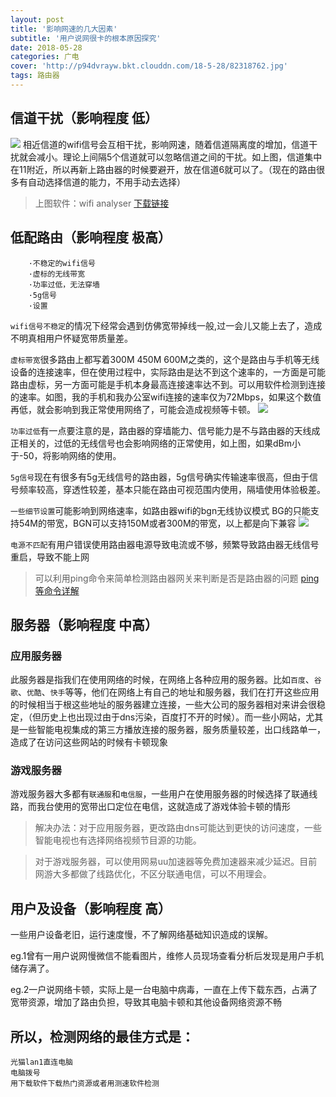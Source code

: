 ```yaml
---
layout: post
title: '影响网速的几大因素'
subtitle: '用户说网很卡的根本原因探究'
date: 2018-05-28
categories: 广电
cover: 'http://p94dvrayw.bkt.clouddn.com/18-5-28/82318762.jpg'
tags: 路由器
---
```



## 信道干扰（影响程度 低）

![](http://p94dvrayw.bkt.clouddn.com/18-5-30/15355129.jpg)
相近信道的wifi信号会互相干扰，影响网速，随着信道隔离度的增加，信道干扰就会减小。理论上间隔5个信道就可以忽略信道之间的干扰。如上图，信道集中在11附近，所以再新上路由器的时候要避开，放在信道6就可以了。（现在的路由很多有自动选择信道的能力，不用手动去选择）
>上图软件：wifi analyser [下载链接](http://mobile.appchina.com/market/download/redirect?package=com.keuwl.wifi&channel=ext.cop.huajun&p=delivery)

## 低配路由（影响程度 极高）
```flow
	·不稳定的wifi信号
	·虚标的无线带宽
	·功率过低，无法穿墙
	·5g信号
	·设置
```

`wifi信号不稳定`的情况下经常会遇到仿佛宽带掉线一般,过一会儿又能上去了，造成不明真相用户怀疑宽带质量差。

`虚标带宽`很多路由上都写着300M 450M 600M之类的，这个是路由与手机等无线设备的连接速率，但在使用过程中，实际路由是达不到这个速率的，一方面是可能路由虚标，另一方面可能是手机本身最高连接速率达不到。可以用软件检测到连接的速率。如图，我的手机和我办公室wifi连接的速率仅为72Mbps，如果这个数值再低，就会影响到我正常使用网络了，可能会造成视频等卡顿。
 ![](http://p94dvrayw.bkt.clouddn.com/18-5-30/25775785.jpg)

`功率过低`有一点要注意的是，路由器的穿墙能力、信号能力是不与路由器的天线成正相关的，过低的无线信号也会影响网络的正常使用，如上图，如果dBm小于-50，将影响网络的使用。

`5g信号`现在有很多有5g无线信号的路由器，5g信号确实传输速率很高，但由于信号频率较高，穿透性较差，基本只能在路由可视范围内使用，隔墙使用体验极差。

`一些细节设置`可能影响到网络速率，如路由器wifi的bgn无线协议模式
BG的只能支持54M的带宽，BGN可以支持150M或者300M的带宽，以上都是向下兼容
![](http://p94dvrayw.bkt.clouddn.com/18-5-30/87158657.jpg)

`电源不匹配`有用户错误使用路由器电源导致电流或不够，频繁导致路由器无线信号重启，导致不能上网

>可以利用ping命令来简单检测路由器网关来判断是否是路由器的问题
[ping等命令详解](https://youyefu.github.io/2018/06/07/%E5%B8%B8%E7%94%A8%E7%BD%91%E7%BB%9C%E6%B5%8B%E8%AF%95%E5%91%BD%E4%BB%A4%E5%8F%8A%E8%BD%AF%E4%BB%B6.html)

## 服务器（影响程度 中高）

### 应用服务器

此服务器是指我们在使用网络的时候，在网络上各种应用的服务器。比如`百度`、`谷歌`、`优酷`、`快手`等等，他们在网络上有自己的地址和服务器，我们在打开这些应用的时候相当于根这些地址的服务器建立连接，一些大公司的服务器相对来讲会很稳定，（但历史上也出现过由于dns污染，百度打不开的时候）。而一些小网站，尤其是一些智能电视集成的第三方播放连接的服务器，服务质量较差，出口线路单一，造成了在访问这些网站的时候有卡顿现象
### 游戏服务器

游戏服务器大多都有`联通服`和`电信服`，一些用户在使用服务器的时候选择了联通线路，而我台使用的宽带出口定位在电信，这就造成了游戏体验卡顿的情形

>解决办法：对于应用服务器，更改路由dns可能达到更快的访问速度，一些智能电视也有选择网络视频节目源的功能。

>对于游戏服务器，可以使用网易uu加速器等免费加速器来减少延迟。目前网游大多都做了线路优化，不区分联通电信，可以不用理会。

## 用户及设备（影响程度 高）
一些用户设备老旧，运行速度慢，不了解网络基础知识造成的误解。

eg.1曾有一用户说网慢微信不能看图片，维修人员现场查看分析后发现是用户手机储存满了。

eg.2一户说网络卡顿，实际上是一台电脑中病毒，一直在上传下载东西，占满了宽带资源，增加了路由负担，导致其电脑卡顿和其他设备网络资源不畅


## 所以，检测网络的最佳方式是：

```flow
光猫lan1直连电脑
电脑拨号
用下载软件下载热门资源或者用测速软件检测
```
